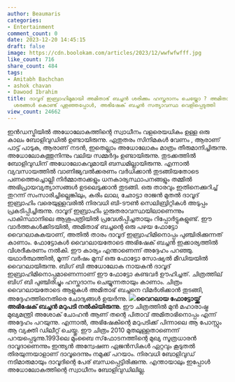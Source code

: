 ```yaml
---
author: Beaumaris
categories:
- Entertainment
comment_count: 0
date: 2023-12-20 14:45:15
draft: false
image: https://cdn.boolokam.com/articles/2023/12/wwfwfwfff.jpg
like_count: 716
share_count: 484
tags:
- Amitabh Bachchan
- ashok chavan
- Dawood Ibrahim
title: ദാവൂദ് ഇബ്രാഹിമുമായി അമിതാഭ് ബച്ചൻ ശരിക്കും ഹസ്തദാനം ചെയ്തോ ? അമിതാഭ് വിമർശന
  ശരങ്ങൾ കൊണ്ട് പുളഞ്ഞപ്പോൾ, അഭിഷേക് ബച്ചൻ സത്യാവസ്ഥ വെളിപ്പെടുത്തി
view_count: 24662
---
```


ഇൻഡസ്ട്രിയിൽ അധോലോകത്തിന്റെ സ്വാധീനം വളരെയധികം ഉള്ള ഒരു കാലം ബോളിവുഡിൽ ഉണ്ടായിരുന്നു. ഏതുതരം സിനിമകൾ വേണം , ആരാണ് പാട്ട് പാടുക, ആരാണ് നടൻ, ഇതെല്ലാം അധോലോകം മാത്രം തീരുമാനിച്ചിരുന്നു. അധോലോകത്തുനിന്നും വലിയ സമ്മർദ്ദം ഉണ്ടായിരുന്നു. തുടക്കത്തിൽ ബോളിവുഡിന് അധോലോകവുമായി ബന്ധമില്ലായിരുന്നു. എന്നാൽ വ്യവസായത്തിൽ വാണിജ്യവൽക്കരണം വർധിക്കാൻ തുടങ്ങിയതോടെ പണത്തെച്ചൊല്ലി നിർമ്മാതാക്കളും ധനകാര്യസ്ഥാപനങ്ങളും തമ്മിൽ അഭിപ്രായവ്യത്യാസങ്ങൾ ഉടലെടുക്കാൻ തുടങ്ങി. ഒരു താരവും ഇതിനെക്കുറിച്ച് തുറന്ന് സംസാരിച്ചില്ലെങ്കിലും, കരിം ലാല, ഛോട്ടാ രാജൻ മുതൽ ദാവൂദ് ഇബ്രാഹിം വരെയുള്ളവരിൽ നിരവധി ബി-ടൗൺ സെലിബ്രിറ്റികൾ അടുപ്പം പ്രകടിപ്പിച്ചിരുന്നു. ദാവൂദ് ഇബ്രാഹിം ഗുരുതരാവസ്ഥയിലാണെന്നും പാകിസ്ഥാനിലെ ആശുപത്രിയിൽ പ്രവേശിപ്പിച്ചതായും റിപ്പോർട്ടുകളുണ്ട്. ഈ വാർത്തകൾക്കിടയിൽ, അമിതാഭ് ബച്ചന്റെ ഒരു പഴയ ഫോട്ടോ വൈറലാകുകയാണ്, അതിൽ താരം ദാവൂദ് ഇബ്രാഹിമിനൊപ്പം പുഞ്ചിരിക്കുന്നത് കാണാം. ഫോട്ടോകൾ വൈറലായതോടെ അഭിഷേക് ബച്ചൻ ഇക്കാര്യത്തിൽ വിശദീകരണം നൽകി. ഈ കാര്യം എന്താണെന്ന് അദ്ദേഹം പറഞ്ഞു. യഥാർത്ഥത്തിൽ, മൂന്ന് വർഷം മുമ്പ് ഒരു ഫോട്ടോ സോഷ്യൽ മീഡിയയിൽ വൈറലായിരുന്നു. ബിഗ് ബി അധോലോക നായകൻ ദാവൂദ് ഇബ്രാഹിമിനൊപ്പമാണെന്നാണ് ഈ ഫോട്ടോ കണ്ടവർ ഊഹിച്ചത്. ചിത്രത്തില് ബിഗ് ബി പുഞ്ചിരിച്ചും ഹസ്തദാനം ചെയ്യുന്നതായും കാണാം. ചിത്രം വൈറലായതോടെ ആളുകൾ അമിതാഭ് ബച്ചനെ വിമർശിക്കാൻ തുടങ്ങി, അദ്ദേഹത്തിനെതിരെ ചോദ്യങ്ങൾ ഉയർന്നു. **![](https://cdn.boolokam.com/articles/2023/12/wwfwfwfff.jpg)വൈറലായ ഫോട്ടോയ്ക്ക് അഭിഷേക് ബച്ചൻ മറുപടി നൽകിയിരുന്നു.** ഈ ചിത്രത്തിൽ മുൻ മഹാരാഷ്ട്ര മുഖ്യമന്ത്രി അശോക് ചോഹൻ ആണ് തന്റെ പിതാവ് അമിതാഭിനൊപ്പം എന്ന് അദ്ദേഹം പറയുന്നു. എന്നാൽ, അഭിഷേകിന്റെ മറുപടിക്ക് പിന്നാലെ ആ പോസ്റ്റും ആ വ്യക്തി ഡിലീറ്റ് ചെയ്തു. ഈ ചിത്രം 2010 മുതലുള്ളതാണെന്ന് പറയപ്പെടുന്നു.1993ലെ മുംബൈ സ്‌ഫോടനത്തിന്റെ മുഖ്യ സൂത്രധാരൻ ദാവൂദാണെന്നും ഇന്ത്യൻ അന്വേഷണ ഏജൻസികൾ ഏറ്റവും കൂടുതൽ തിരയുന്നയാളാണ് ദാവൂദെന്നും നമുക്ക് പറയാം. നിരവധി ബോളിവുഡ് നടിമാരുമായും ദാവൂദിന്റെ പേര് ബന്ധപ്പെട്ടിരിക്കുന്നു. എന്തായാലും ഇപ്പോൾ അധോലോകത്തിന്റെ സ്വാധീനം ബോളിവുഡിലില്ല.